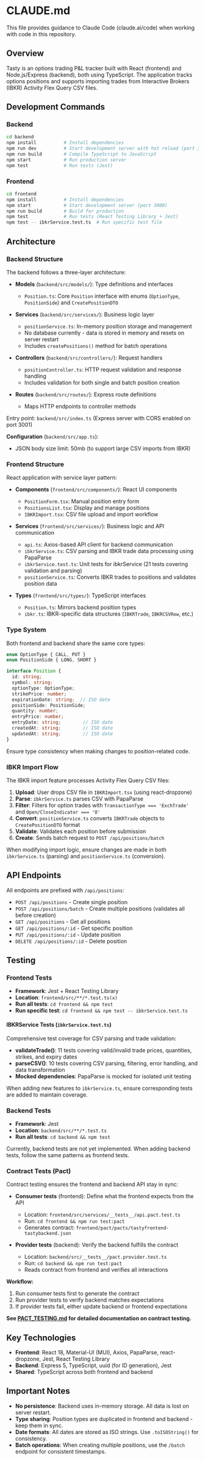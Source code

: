 # CLAUDE.md

This file provides guidance to Claude Code (claude.ai/code) when working with code in this repository.

## Overview

Tasty is an options trading P&L tracker built with React (frontend) and Node.js/Express (backend), both using TypeScript. The application tracks options positions and supports importing trades from Interactive Brokers (IBKR) Activity Flex Query CSV files.

## Development Commands

### Backend
```bash
cd backend
npm install          # Install dependencies
npm run dev          # Start development server with hot reload (port 3001)
npm run build        # Compile TypeScript to JavaScript
npm start            # Run production server
npm test             # Run tests (Jest)
```

### Frontend
```bash
cd frontend
npm install          # Install dependencies
npm start            # Start development server (port 3000)
npm run build        # Build for production
npm test             # Run tests (React Testing Library + Jest)
npm test -- ibkrService.test.ts  # Run specific test file
```

## Architecture

### Backend Structure

The backend follows a three-layer architecture:

- **Models** (`backend/src/models/`): Type definitions and interfaces
  - `Position.ts`: Core `Position` interface with enums (`OptionType`, `PositionSide`) and `CreatePositionDTO`

- **Services** (`backend/src/services/`): Business logic layer
  - `positionService.ts`: In-memory position storage and management
  - No database currently - data is stored in memory and resets on server restart
  - Includes `createPositions()` method for batch operations

- **Controllers** (`backend/src/controllers/`): Request handlers
  - `positionController.ts`: HTTP request validation and response handling
  - Includes validation for both single and batch position creation

- **Routes** (`backend/src/routes/`): Express route definitions
  - Maps HTTP endpoints to controller methods

Entry point: `backend/src/index.ts` (Express server with CORS enabled on port 3001)

**Configuration** (`backend/src/app.ts`):
- JSON body size limit: 50mb (to support large CSV imports from IBKR)

### Frontend Structure

React application with service layer pattern:

- **Components** (`frontend/src/components/`): React UI components
  - `PositionForm.tsx`: Manual position entry form
  - `PositionsList.tsx`: Display and manage positions
  - `IBKRImport.tsx`: CSV file upload and import workflow

- **Services** (`frontend/src/services/`): Business logic and API communication
  - `api.ts`: Axios-based API client for backend communication
  - `ibkrService.ts`: CSV parsing and IBKR trade data processing using PapaParse
  - `ibkrService.test.ts`: Unit tests for ibkrService (21 tests covering validation and parsing)
  - `positionService.ts`: Converts IBKR trades to positions and validates position data

- **Types** (`frontend/src/types/`): TypeScript interfaces
  - `Position.ts`: Mirrors backend position types
  - `ibkr.ts`: IBKR-specific data structures (`IBKRTrade`, `IBKRCSVRow`, etc.)

### Type System

Both frontend and backend share the same core types:

```typescript
enum OptionType { CALL, PUT }
enum PositionSide { LONG, SHORT }

interface Position {
  id: string;
  symbol: string;
  optionType: OptionType;
  strikePrice: number;
  expirationDate: string;  // ISO date
  positionSide: PositionSide;
  quantity: number;
  entryPrice: number;
  entryDate: string;        // ISO date
  createdAt: string;        // ISO date
  updatedAt: string;        // ISO date
}
```

Ensure type consistency when making changes to position-related code.

### IBKR Import Flow

The IBKR import feature processes Activity Flex Query CSV files:

1. **Upload**: User drops CSV file in `IBKRImport.tsx` (using react-dropzone)
2. **Parse**: `ibkrService.ts` parses CSV with PapaParse
3. **Filter**: Filters for option trades with `TransactionType === 'ExchTrade'` and `Open/CloseIndicator === 'O'`
4. **Convert**: `positionService.ts` converts `IBKRTrade` objects to `CreatePositionDTO` format
5. **Validate**: Validates each position before submission
6. **Create**: Sends batch request to `POST /api/positions/batch`

When modifying import logic, ensure changes are made in both `ibkrService.ts` (parsing) and `positionService.ts` (conversion).

## API Endpoints

All endpoints are prefixed with `/api/positions`:

- `POST /api/positions` - Create single position
- `POST /api/positions/batch` - Create multiple positions (validates all before creation)
- `GET /api/positions` - Get all positions
- `GET /api/positions/:id` - Get specific position
- `PUT /api/positions/:id` - Update position
- `DELETE /api/positions/:id` - Delete position

## Testing

### Frontend Tests
- **Framework**: Jest + React Testing Library
- **Location**: `frontend/src/**/*.test.ts(x)`
- **Run all tests**: `cd frontend && npm test`
- **Run specific test**: `cd frontend && npm test -- ibkrService.test.ts`

#### IBKRService Tests (`ibkrService.test.ts`)
Comprehensive test coverage for CSV parsing and trade validation:
- **validateTrade()**: 11 tests covering valid/invalid trade prices, quantities, strikes, and expiry dates
- **parseCSV()**: 10 tests covering CSV parsing, filtering, error handling, and data transformation
- **Mocked dependencies**: PapaParse is mocked for isolated unit testing

When adding new features to `ibkrService.ts`, ensure corresponding tests are added to maintain coverage.

### Backend Tests
- **Framework**: Jest
- **Location**: `backend/src/**/*.test.ts`
- **Run all tests**: `cd backend && npm test`

Currently, backend tests are not yet implemented. When adding backend tests, follow the same patterns as frontend tests.

### Contract Tests (Pact)
Contract testing ensures the frontend and backend API stay in sync:

- **Consumer tests** (frontend): Define what the frontend expects from the API
  - Location: `frontend/src/services/__tests__/api.pact.test.ts`
  - Run: `cd frontend && npm run test:pact`
  - Generates contract: `frontend/pact/pacts/tastyfrontend-tastybackend.json`

- **Provider tests** (backend): Verify the backend fulfills the contract
  - Location: `backend/src/__tests__/pact.provider.test.ts`
  - Run: `cd backend && npm run test:pact`
  - Reads contract from frontend and verifies all interactions

**Workflow:**
1. Run consumer tests first to generate the contract
2. Run provider tests to verify backend matches expectations
3. If provider tests fail, either update backend or frontend expectations

**See [PACT_TESTING.md](./PACT_TESTING.md) for detailed documentation on contract testing.**

## Key Technologies

- **Frontend**: React 18, Material-UI (MUI), Axios, PapaParse, react-dropzone, Jest, React Testing Library
- **Backend**: Express 5, TypeScript, uuid (for ID generation), Jest
- **Shared**: TypeScript across both frontend and backend

## Important Notes

- **No persistence**: Backend uses in-memory storage. All data is lost on server restart.
- **Type sharing**: Position types are duplicated in frontend and backend - keep them in sync.
- **Date formats**: All dates are stored as ISO strings. Use `.toISOString()` for consistency.
- **Batch operations**: When creating multiple positions, use the `/batch` endpoint for consistent timestamps.
